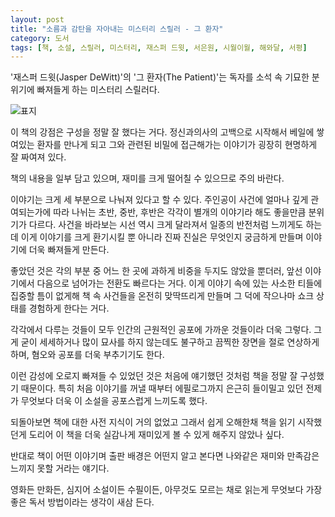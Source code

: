 ```yaml
---
layout: post
title: "소름과 감탄을 자아내는 미스터리 스릴러 - 그 환자"
category: 도서
tags: [책, 소설, 스릴러, 미스터리, 재스퍼 드윗, 서은원, 시월이월, 해와달, 서평]
---
```


'재스퍼 드윗(Jasper DeWitt)'의
'그 환자(The Patient)'는
독자를 소석 속 기묘한 분위기에 빠져들게 하는 미스터리 스릴러다.

![표지](https://images2.imgbox.com/32/a1/8fqC6Fz0_o.jpg)

이 책의 강점은 구성을 정말 잘 했다는 거다.
정신과의사의 고백으로 시작해서
베일에 쌓여있는 환자를 만나게 되고
그와 관련된 비밀에 접근해가는 이야기가
굉장히 현명하게 잘 짜여져 있다.


<div class="im im-warning">
책의 내용을 일부 담고 있으며, 재미를 크게 떨어칠 수 있으므로 주의 바란다.
</div>


이야기는 크게 세 부분으로 나눠져 있다고 할 수 있다.
주인공이 사건에 얼마나 깊게 관여되는가에 따라 나뉘는 초반, 중반, 후반은
각각이 별개의 이야기라 해도 좋을만큼 분위기가 다르다.
사건을 바라보는 시선 역시 크게 달라져서
일종의 반전처럼 느끼게도 하는데
이게 이야기를 크게 환기시킬 뿐 아니라
진짜 진실은 무엇인지 궁금하게 만들며 이야기에 더욱 빠져들게 만든다.

좋았던 것은 각의 부분 중 어느 한 곳에 과하게 비중을 두지도 않았을 뿐더러,
앞선 이야기에서 다음으로 넘어가는 전환도 빠르다는 거다.
이게 이야기 속에 있는 사소한 티들에 집중할 틈이 없게해
책 속 사건들을 온전히 맞딱뜨리게 만들며
그 덕에 작으나마 쇼크 상태를 경험하게 한다는 거다.

각각에서 다루는 것들이 모두 인간의 근원적인 공포에 가까운 것들이라 더욱 그렇다.
그게 굳이 세세하거나 많이 묘사를 하지 않는데도 불구하고 끔찍한 장면을 절로 연상하게 하며,
혐오와 공포를 더욱 부추기기도 한다.

이런 감성에 오로지 빠져들 수 있었던 것은
처음에 얘기했던 것처럼 책을 정말 잘 구성했기 때문이다.
특히 처음 이야기를 꺼낼 때부터 에필로그까지 은근히 들이밀고 있던 전제가
무엇보다 더욱 이 소설을 공포스럽게 느끼도록 했다.

되돌아보면 책에 대한 사전 지식이 거의 없었고
그래서 쉽게 오해한채 책을 읽기 시작했던게
도리어 이 책을 더욱 실감나게 재미있게 볼 수 있게 해주지 않았나 싶다.

반대로 책이 어떤 이야기며 출판 배경은 어떤지 알고 본다면
나와같은 재미와 만족감은 느끼지 못할 거라는 얘기다.

영화든 만화든, 심지어 소설이든 수필이든,
아무것도 모르는 채로 읽는게 무엇보다 가장 좋은 독서 방법이라는 생각이 새삼 든다.

